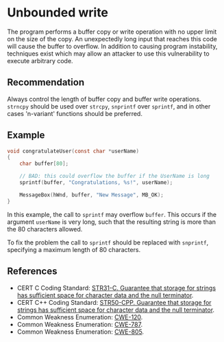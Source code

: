 # Unbounded write
The program performs a buffer copy or write operation with no upper limit on the size of the copy. An unexpectedly long input that reaches this code will cause the buffer to overflow. In addition to causing program instability, techniques exist which may allow an attacker to use this vulnerability to execute arbitrary code.


## Recommendation
Always control the length of buffer copy and buffer write operations. `strncpy` should be used over `strcpy`, `snprintf` over `sprintf`, and in other cases 'n-variant' functions should be preferred.


## Example

```c
void congratulateUser(const char *userName)
{
	char buffer[80];

	// BAD: this could overflow the buffer if the UserName is long
	sprintf(buffer, "Congratulations, %s!", userName);

	MessageBox(hWnd, buffer, "New Message", MB_OK);
}
```
In this example, the call to `sprintf` may overflow `buffer`. This occurs if the argument `userName` is very long, such that the resulting string is more than the 80 characters allowed.

To fix the problem the call to `sprintf` should be replaced with `snprintf`, specifying a maximum length of 80 characters.


## References
* CERT C Coding Standard: [STR31-C. Guarantee that storage for strings has sufficient space for character data and the null terminator](https://www.securecoding.cert.org/confluence/display/c/STR31-C.+Guarantee+that+storage+for+strings+has+sufficient+space+for+character+data+and+the+null+terminator).
* CERT C++ Coding Standard: [STR50-CPP. Guarantee that storage for strings has sufficient space for character data and the null terminator](https://www.securecoding.cert.org/confluence/display/cplusplus/STR50-CPP.+Guarantee+that+storage+for+strings+has+sufficient+space+for+character+data+and+the+null+terminator).
* Common Weakness Enumeration: [CWE-120](https://cwe.mitre.org/data/definitions/120.html).
* Common Weakness Enumeration: [CWE-787](https://cwe.mitre.org/data/definitions/787.html).
* Common Weakness Enumeration: [CWE-805](https://cwe.mitre.org/data/definitions/805.html).
